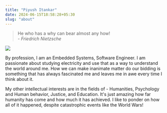 ```yaml
---
title: "Piyush Itankar"
date: 2024-06-15T18:58:28+05:30
slug: "about"
---
```

> He who has a why can bear almost any how!\
> _\- Friedrich Nietzsche_

![](/pim.jpeg)

By profession, I am an Embedded Systems, Software Engineer. I am passionate about studying electricity and use that as a way to understand the world around me. How we can make inanimate matter do our bidding is something that has always fascinated me and leaves me in awe every time I think about it.

My other intellectual interests are in the fields of - Humanities, Psychology and Human behavior, Justice, and Education. It's just amazing how far humanity has come and how much it has achieved. I like to ponder on how all of it happened, despite catastrophic events like the World Wars!


